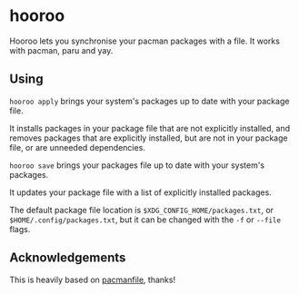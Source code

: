 # hooroo
Hooroo lets you synchronise your pacman packages with a file.
It works with pacman, paru and yay.

## Using
`hooroo apply` brings your system's packages up to date with your package file.

It installs packages in your package file that are not explicitly installed, and removes packages that are explicitly installed, but are not in your package file, or are unneeded dependencies.

`hooroo save` brings your packages file up to date with your system's packages.

It updates your package file with a list of explicitly installed packages.

The default package file location is `$XDG_CONFIG_HOME/packages.txt`, or `$HOME/.config/packages.txt`, but it can be changed with the `-f` or `--file` flags.

## Acknowledgements
This is heavily based on [pacmanfile](https://github.com/cloudlena/pacmanfile), thanks!
